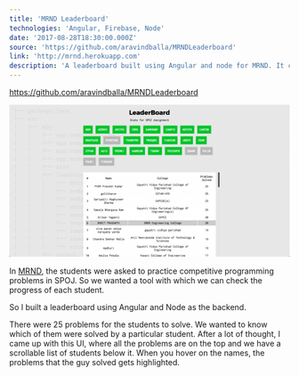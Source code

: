 ```yaml
---
title: 'MRND Leaderboard'
technologies: 'Angular, Firebase, Node'
date: '2017-08-28T18:30:00.000Z'
source: 'https://github.com/aravindballa/MRNDLeaderboard'
link: 'http://mrnd.herokuapp.com'
description: 'A leaderboard built using Angular and node for MRND. It contains the stats of the students and their progress on SPOJ problems.'
---
```


https://github.com/aravindballa/MRNDLeaderboard

![leaderboard](./mrnd-leaderboard.png)

In [MRND](http://missionrnd.com), the students were asked to practice competitive programming problems in SPOJ. So we wanted a tool with which we can check the progress of each student.

So I built a leaderboard using Angular and Node as the backend.

There were 25 problems for the students to solve. We wanted to know which of them were solved by a particular student. After a lot of thought, I came up with this UI, where all the problems are on the top and we have a scrollable list of students below it. When you hover on the names, the problems that the guy solved gets highlighted.
